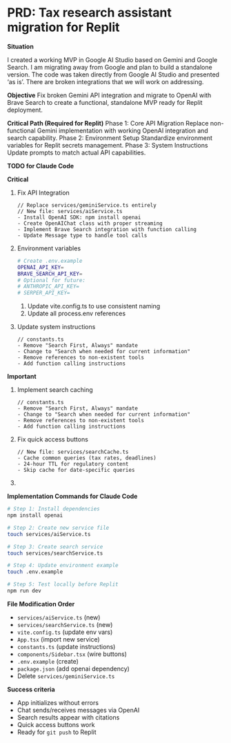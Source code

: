# PRD: Tax research assistant migration for Replit

**Situation**

I created a working MVP in Google AI Studio based on Gemini and Google Search. I am migrating away from Google and plan to build a standalone version. The code was taken directly from Google AI Studio and presented ‘as is’. There are broken integrations that we will work on addressing.

**Objective**
Fix broken Gemini API integration and migrate to OpenAI with Brave Search to create a functional, standalone MVP ready for Replit deployment.

**Critical Path (Required for Replit)**
Phase 1: Core API Migration
Replace non-functional Gemini implementation with working OpenAI integration and search capability.
Phase 2: Environment Setup
Standardize environment variables for Replit secrets management.
Phase 3: System Instructions
Update prompts to match actual API capabilities.

**TODO for Claude Code**

**Critical**

1. Fix API Integration
    
    ```tsx
    // Replace services/geminiService.ts entirely
    // New file: services/aiService.ts
    - Install OpenAI SDK: npm install openai
    - Create OpenAIChat class with proper streaming
    - Implement Brave Search integration with function calling
    - Update Message type to handle tool calls
    ```
    
2. Environment variables
    
    ```bash
    # Create .env.example
    OPENAI_API_KEY=
    BRAVE_SEARCH_API_KEY=
    # Optional for future:
    # ANTHROPIC_API_KEY=
    # SERPER_API_KEY=
    ```
    
    1. Update vite.config.ts to use consistent naming
    2. Update all process.env references
3. Update system instructions
    
    ```tsx
    // constants.ts
    - Remove "Search First, Always" mandate
    - Change to "Search when needed for current information"
    - Remove references to non-existent tools
    - Add function calling instructions
    ```
    

**Important**

1. Implement search caching
    
    ```tsx
    // constants.ts
    - Remove "Search First, Always" mandate
    - Change to "Search when needed for current information"
    - Remove references to non-existent tools
    - Add function calling instructions
    ```
    
2. Fix quick access buttons
    
    ```tsx
    // New file: services/searchCache.ts
    - Cache common queries (tax rates, deadlines)
    - 24-hour TTL for regulatory content
    - Skip cache for date-specific queries
    ```
    
3. 

**Implementation Commands for Claude Code**

```bash
# Step 1: Install dependencies
npm install openai

# Step 2: Create new service file
touch services/aiService.ts

# Step 3: Create search service
touch services/searchService.ts

# Step 4: Update environment example
touch .env.example

# Step 5: Test locally before Replit
npm run dev
```

**File Modification Order**

- `services/aiService.ts` (new)
- `services/searchService.ts` (new)
- `vite.config.ts` (update env vars)
- `App.tsx` (import new service)
- `constants.ts` (update instructions)
- `components/Sidebar.tsx` (wire buttons)
- `.env.example` (create)
- `package.json` (add openai dependency)
- Delete `services/geminiService.ts`

**Success criteria**

- App initializes without errors
- Chat sends/receives messages via OpenAI
- Search results appear with citations
- Quick access buttons work
- Ready for `git push` to Replit